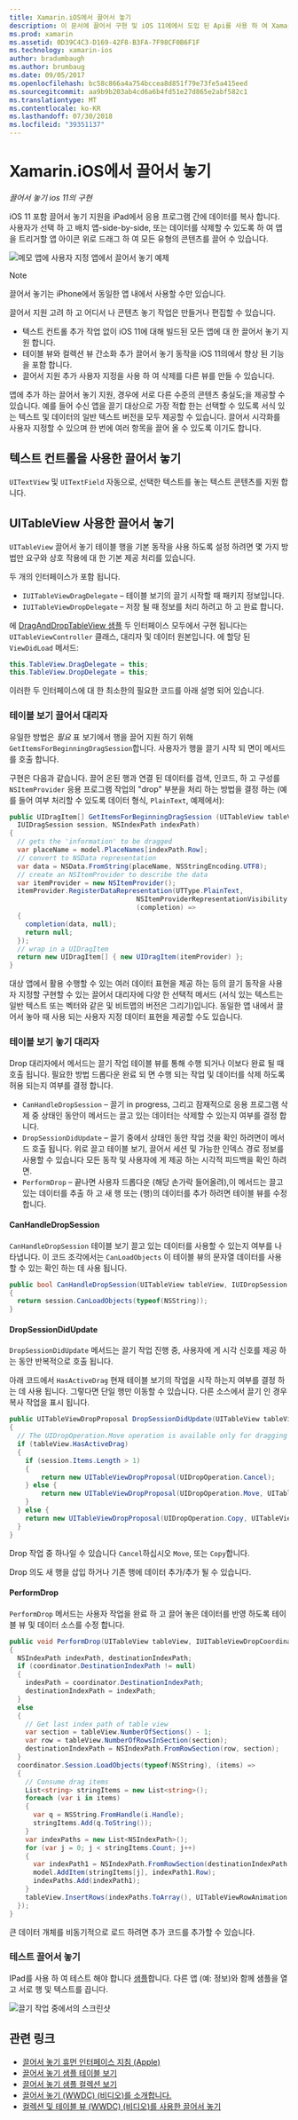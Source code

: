 ```yaml
---
title: Xamarin.iOS에서 끌어서 놓기
description: 이 문서에 끌어서 구현 및 iOS 11에에서 도입 된 Api를 사용 하 여 Xamarin.iOS 앱에 삭제 하는 방법을 설명 합니다. 설정 설명 특히 UITableView에 놓습니다.
ms.prod: xamarin
ms.assetid: 0D39C4C3-D169-42F8-B3FA-7F98CF0B6F1F
ms.technology: xamarin-ios
author: bradumbaugh
ms.author: brumbaug
ms.date: 09/05/2017
ms.openlocfilehash: bc58c866a4a754bccea8d851f79e73fe5a415eed
ms.sourcegitcommit: aa9b9b203ab4cd6a6b4fd51e27d865e2abf582c1
ms.translationtype: MT
ms.contentlocale: ko-KR
ms.lasthandoff: 07/30/2018
ms.locfileid: "39351137"
---
```

# <a name="drag-and-drop-in-xamarinios"></a>Xamarin.iOS에서 끌어서 놓기

_끌어서 놓기 ios 11의 구현_

iOS 11 포함 끌어서 놓기 지원을 iPad에서 응용 프로그램 간에 데이터를 복사 합니다. 사용자가 선택 하 고 배치 앱-side-by-side, 또는 데이터를 삭제할 수 있도록 하 여 앱을 트리거할 앱 아이콘 위로 드래그 하 여 모든 유형의 콘텐츠를 끌어 수 있습니다.

![메모 앱에 사용자 지정 앱에서 끌어서 놓기 예제](drag-and-drop-images/drag-drop-sml.png)

> [!NOTE]
> 끌어서 놓기는 iPhone에서 동일한 앱 내에서 사용할 수만 있습니다.

끌어서 지원 고려 하 고 어디서 나 콘텐츠 놓기 작업은 만들거나 편집할 수 있습니다.

- 텍스트 컨트롤 추가 작업 없이 iOS 11에 대해 빌드된 모든 앱에 대 한 끌어서 놓기 지원 합니다.
- 테이블 뷰와 컬렉션 뷰 간소화 추가 끌어서 놓기 동작을 iOS 11의에서 향상 된 기능을 포함 합니다.
- 끌어서 지원 추가 사용자 지정을 사용 하 여 삭제를 다른 뷰를 만들 수 있습니다.

앱에 추가 하는 끌어서 놓기 지원, 경우에 서로 다른 수준의 콘텐츠 충실도;을 제공할 수 있습니다. 예를 들어 수신 앱을 끌기 대상으로 가장 적합 한는 선택할 수 있도록 서식 있는 텍스트 및 데이터의 일반 텍스트 버전을 모두 제공할 수 있습니다. 끌어서 시각화를 사용자 지정할 수 있으며 한 번에 여러 항목을 끌어 올 수 있도록 이기도 합니다.

## <a name="drag-and-drop-with-text-controls"></a>텍스트 컨트롤을 사용한 끌어서 놓기

`UITextView` 및 `UITextField` 자동으로, 선택한 텍스트를 놓는 텍스트 콘텐츠를 지원 합니다.

<a name="uitableview" />

## <a name="drag-and-drop-with-uitableview"></a>UITableView 사용한 끌어서 놓기

`UITableView` 끌어서 놓기 테이블 행을 기본 동작을 사용 하도록 설정 하려면 몇 가지 방법만 요구와 상호 작용에 대 한 기본 제공 처리를 있습니다.

두 개의 인터페이스가 포함 됩니다.

- `IUITableViewDragDelegate` – 테이블 보기의 끌기 시작할 때 패키지 정보입니다.
- `IUITableViewDropDelegate` – 저장 될 때 정보를 처리 하려고 하 고 완료 합니다.

에 [DragAndDropTableView 샘플](https://developer.xamarin.com/samples/monotouch/ios11/DragAndDropTableView/) 두 인터페이스 모두에서 구현 됩니다는 `UITableViewController` 클래스, 대리자 및 데이터 원본입니다. 에 할당 된 `ViewDidLoad` 메서드:

```csharp
this.TableView.DragDelegate = this;
this.TableView.DropDelegate = this;
```

이러한 두 인터페이스에 대 한 최소한의 필요한 코드를 아래 설명 되어 있습니다.

### <a name="table-view-drag-delegate"></a>테이블 보기 끌어서 대리자

유일한 방법은 _필요_ 표 보기에서 행을 끌어 지원 하기 위해 `GetItemsForBeginningDragSession`합니다. 사용자가 행을 끌기 시작 되 면이 메서드를 호출 합니다.

구현은 다음과 같습니다. 끌어 온된 행과 연결 된 데이터를 검색, 인코드, 하 고 구성를 `NSItemProvider` 응용 프로그램 작업의 "drop" 부분을 처리 하는 방법을 결정 하는 (예를 들어 여부 처리할 수 있도록 데이터 형식, `PlainText`, 예제에서):

```csharp
public UIDragItem[] GetItemsForBeginningDragSession (UITableView tableView,
  IUIDragSession session, NSIndexPath indexPath)
{
  // gets the 'information' to be dragged
  var placeName = model.PlaceNames[indexPath.Row];
  // convert to NSData representation
  var data = NSData.FromString(placeName, NSStringEncoding.UTF8);
  // create an NSItemProvider to describe the data
  var itemProvider = new NSItemProvider();
  itemProvider.RegisterDataRepresentation(UTType.PlainText,
                                NSItemProviderRepresentationVisibility.All,
                                (completion) =>
  {
    completion(data, null);
    return null;
  });
  // wrap in a UIDragItem
  return new UIDragItem[] { new UIDragItem(itemProvider) };
}
```

대상 앱에서 활용 수행할 수 있는 여러 데이터 표현을 제공 하는 등의 끌기 동작을 사용자 지정할 구현할 수 있는 끌어서 대리자에 다양 한 선택적 메서드 (서식 있는 텍스트는 일반 텍스트 또는 벡터와 같은 및 비트맵의 버전은 그리기)입니다. 동일한 앱 내에서 끌어서 놓아 때 사용 되는 사용자 지정 데이터 표현을 제공할 수도 있습니다.

### <a name="table-view-drop-delegate"></a>테이블 보기 놓기 대리자

Drop 대리자에서 메서드는 끌기 작업 테이블 뷰를 통해 수행 되거나 이보다 완료 될 때 호출 됩니다. 필요한 방법 드롭다운 완료 되 면 수행 되는 작업 및 데이터를 삭제 하도록 허용 되는지 여부를 결정 합니다.

- `CanHandleDropSession` – 끌기 in progress, 그리고 잠재적으로 응용 프로그램 삭제 중 상태인 동안이 메서드는 끌고 있는 데이터는 삭제할 수 있는지 여부를 결정 합니다.
- `DropSessionDidUpdate` – 끌기 중에서 상태인 동안 작업 것을 확인 하려면이 메서드 호출 됩니다. 위로 끌고 테이블 보기, 끌어서 세션 및 가능한 인덱스 경로 정보를 사용할 수 있습니다 모든 동작 및 사용자에 게 제공 하는 시각적 피드백을 확인 하려면.
- `PerformDrop` – 끝나면 사용자 드롭다운 (해당 손가락 들어올려),이 메서드는 끌고 있는 데이터를 추출 하 고 새 행 또는 (행)의 데이터를 추가 하려면 테이블 뷰를 수정 합니다.

#### <a name="canhandledropsession"></a>CanHandleDropSession

`CanHandleDropSession` 테이블 보기 끌고 있는 데이터를 사용할 수 있는지 여부를 나타냅니다. 이 코드 조각에서는 `CanLoadObjects` 이 테이블 뷰의 문자열 데이터를 사용할 수 있는 확인 하는 데 사용 됩니다.

```csharp
public bool CanHandleDropSession(UITableView tableView, IUIDropSession session)
{
  return session.CanLoadObjects(typeof(NSString));
}
```

#### <a name="dropsessiondidupdate"></a>DropSessionDidUpdate

`DropSessionDidUpdate` 메서드는 끌기 작업 진행 중, 사용자에 게 시각 신호를 제공 하는 동안 반복적으로 호출 됩니다.

아래 코드에서 `HasActiveDrag` 현재 테이블 보기의 작업을 시작 하는지 여부를 결정 하는 데 사용 됩니다. 그렇다면 단일 행만 이동할 수 있습니다.
다른 소스에서 끌기 인 경우 복사 작업을 표시 됩니다.

```csharp
public UITableViewDropProposal DropSessionDidUpdate(UITableView tableView, IUIDropSession session, NSIndexPath destinationIndexPath)
{
  // The UIDropOperation.Move operation is available only for dragging within a single app.
  if (tableView.HasActiveDrag)
  {
    if (session.Items.Length > 1)
    {
        return new UITableViewDropProposal(UIDropOperation.Cancel);
    } else {
        return new UITableViewDropProposal(UIDropOperation.Move, UITableViewDropIntent.InsertAtDestinationIndexPath);
    }
  } else {
    return new UITableViewDropProposal(UIDropOperation.Copy, UITableViewDropIntent.InsertAtDestinationIndexPath);
  }
}
```

Drop 작업 중 하나일 수 있습니다 `Cancel`하십시오 `Move`, 또는 `Copy`합니다.

Drop 의도 새 행을 삽입 하거나 기존 행에 데이터 추가/추가 될 수 있습니다.

#### <a name="performdrop"></a>PerformDrop

`PerformDrop` 메서드는 사용자 작업을 완료 하 고 끌어 놓은 데이터를 반영 하도록 테이블 뷰 및 데이터 소스를 수정 합니다.

```csharp
public void PerformDrop(UITableView tableView, IUITableViewDropCoordinator coordinator)
{
  NSIndexPath indexPath, destinationIndexPath;
  if (coordinator.DestinationIndexPath != null)
  {
    indexPath = coordinator.DestinationIndexPath;
    destinationIndexPath = indexPath;
  }
  else
  {
    // Get last index path of table view
    var section = tableView.NumberOfSections() - 1;
    var row = tableView.NumberOfRowsInSection(section);
    destinationIndexPath = NSIndexPath.FromRowSection(row, section);
  }
  coordinator.Session.LoadObjects(typeof(NSString), (items) =>
  {
    // Consume drag items
    List<string> stringItems = new List<string>();
    foreach (var i in items)
    {
      var q = NSString.FromHandle(i.Handle);
      stringItems.Add(q.ToString());
    }
    var indexPaths = new List<NSIndexPath>();
    for (var j = 0; j < stringItems.Count; j++)
    {
      var indexPath1 = NSIndexPath.FromRowSection(destinationIndexPath.Row + j, destinationIndexPath.Section);
      model.AddItem(stringItems[j], indexPath1.Row);
      indexPaths.Add(indexPath1);
    }
    tableView.InsertRows(indexPaths.ToArray(), UITableViewRowAnimation.Automatic);
  });
}
```

큰 데이터 개체를 비동기적으로 로드 하려면 추가 코드를 추가할 수 있습니다.

### <a name="testing-drag-and-drop"></a>테스트 끌어서 놓기

IPad를 사용 하 여 테스트 해야 합니다 [샘플](https://developer.xamarin.com/samples/monotouch/ios11/DragAndDropTableView/)합니다.
다른 앱 (예: 정보)와 함께 샘플을 열고 서로 행 및 텍스트를 끕니다.

![끌기 작업 중에서의 스크린샷](drag-and-drop-images/01-sml.png)


## <a name="related-links"></a>관련 링크

- [끌어서 놓기 휴먼 인터페이스 지침 (Apple)](https://developer.apple.com/ios/human-interface-guidelines/interaction/drag-and-drop/)
- [끌어서 놓기 샘플 테이블 보기](https://developer.xamarin.com/samples/monotouch/ios11/DragAndDropTableView/)
- [끌어서 놓기 샘플 컬렉션 보기](https://developer.xamarin.com/samples/monotouch/ios11/DragAndDropCollectionView)
- [끌어서 놓기 (WWDC) (비디오)를 소개합니다.](https://developer.apple.com/videos/play/wwdc2017/203/)
- [컬렉션 및 테이블 뷰 (WWDC) (비디오)를 사용한 끌어서 놓기](https://developer.apple.com/videos/play/wwdc2017/223/)
